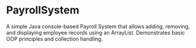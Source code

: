 # PayrollSystem
A simple Java console-based Payroll System that allows adding, removing, and displaying employee records using an ArrayList. Demonstrates basic OOP principles and collection handling.

